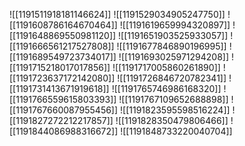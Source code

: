 ![[1191511918181146624]]
![[1191529034905247750]]
![[1191608786164670464]]
![[1191619659994320897]]
![[1191648869550981120]]
![[1191651903525933057]]
![[1191666561217527808]]
![[1191677846890196995]]
![[1191689549723734017]]
![[1191693025971294208]]
![[1191715218017017856]]
![[1191717005860261890]]
![[1191723637172142080]]
![[1191726846720782341]]
![[1191731413671919618]]
![[1191765746986168320]]
![[1191766559615803393]]
![[1191767109652688898]]
![[1191767660087955456]]
![[1191823595598516224]]
![[1191827272212217857]]
![[1191828350479806466]]
![[1191844086988316672]]
![[1191848733220040704]]
